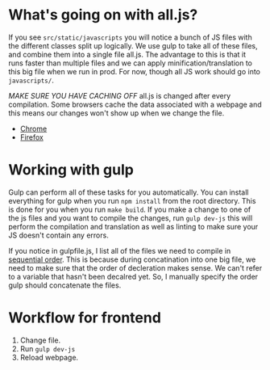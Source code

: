 # What's going on with all.js? 

If you see ```src/static/javascripts``` you will notice a bunch of JS files with the different classes split up logically. We use gulp to take all of these files, and combine them into a single file all.js. The advantage to this is that it runs faster than multiple files and we can apply minification/translation to this big file when we run in prod. For now, though all JS work should go into ```javascripts/```. 

*MAKE SURE YOU HAVE CACHING OFF* 
all.js is changed after every compilation. Some browsers cache the data associated with a webpage and this means our changes won't show up when we change the file. 
- [Chrome](http://stackoverflow.com/questions/5690269/disabling-chrome-cache-for-website-development)
- [Firefox](https://support.mozilla.org/en-US/questions/905902)

# Working with gulp 

Gulp can perform all of these tasks for you automatically. You can install everything for gulp when you run ```npm install``` from the root directory. This is done for you when you run ```make build```. If you make a change to one of the js files and you want to compile the changes, run ```gulp dev-js``` this will perform the compilation and translation as well as linting to make sure your JS doesn't contain any errors. 

If you notice in gulpfile.js, I list all of the files we need to compile in [sequential order](https://github.com/SFII/scq/blob/master/gulpfile.js#L16-L21). This is because during concatination into one big file, we need to make sure that the order of decleration makes sense. We can't refer to a variable that hasn't been decalred yet. So, I manually specify the order gulp should concatenate the files. 

# Workflow for frontend
  1. Change file. 
  2. Run ```gulp dev-js```
  3. Reload webpage. 
